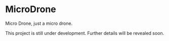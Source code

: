 # MicroDrone
Micro Drone, just a micro drone.

This project is still under development. Further details will be revealed soon.